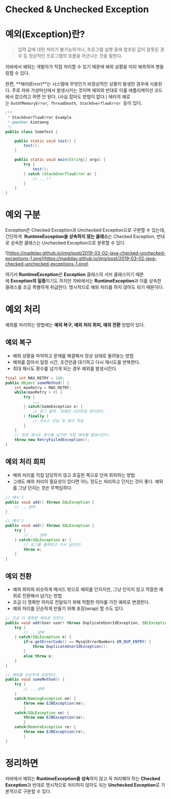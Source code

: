 # Checked & Unchecked Exception

# **예외(Exception)란?**

> 입력 값에 대한 처리가 불가능하거나, 프로그램 실행 중에 참조된 값이 잘못된 경우 등 정상적인 프로그램의 흐름을 어긋나는 것을 말한다.
> 

자바에서 예외는 개발자가 직접 처리할 수 있기 때문에 예외 상황을 미리 예측하여 핸들링할 수 있다.

한편, **에러(Error)**는 시스템에 무엇인가 비정상적인 상황이 발생한 경우에 사용된다. 주로 자바 가상머신에서 발생시키는 것이며 예외와 반대로 이를 애플리케이션 코드에서 잡으려고 하면 안 된다. (사실 잡아도 방법이 없다.) 에러의 예로는 `OutOfMemoryError`,  `ThreadDeath`,  `StackOverflowError`  등이 있다.

```java
/**
 * StackOverflowError Example.
 * @author kimtaeng
 */
public class SomeTest {

    public static void test() {
        test();
    }

    public static void main(String[] args) {
        try {
            test();
        } catch (StackOverflowError e) {
            // ...!?
        }
    }
}

```

# **예외 구분**

Exception은 Checked Exception과 Unchecked Exception으로 구분할 수 있는데, 간단하게  **RuntimeException을 상속하지 않는 클래스**는 Checked Exception, 반대로 상속한 클래스는 Unchecked Exception으로 분류할 수 있다.

![https://madplay.github.io/img/post/2019-03-02-java-checked-unchecked-exceptions-1.png](https://madplay.github.io/img/post/2019-03-02-java-checked-unchecked-exceptions-1.png)

여기서 **RuntimeException**은 **Exception** 클래스의 서브 클래스이기 때문에 **Exception의 일종**이기도 하지만 자바에서는 **RuntimeException**과 이를 상속한 클래스를 조금 특별하게 취급한다. 명시적으로 예외 처리를 하지 않아도 되기 때문이다.

# **예외 처리**

예외를 처리하는 방법에는 **예외 복구, 예외 처리 회피, 예외 전환** 방법이 있다.

## **예외 복구**

- 예외 상황을 파악하고 문제를 해결해서 정상 상태로 돌려놓는 방법
- 예외를 잡아서 일정 시간, 조건만큼 대기하고 다시 재시도를 반복한다.
- 최대 재시도 횟수를 넘기게 되는 경우 예외를 발생시킨다.

```java
final int MAX_RETRY = 100;
public Object someMethod() {
    int maxRetry = MAX_RETRY;
    while(maxRetry > 0) {
        try {
            ...
        } catch(SomeException e) {
            // 로그 출력. 정해진 시간만큼 대기한다.
        } finally {
            // 리소스 반납 및 정리 작업
        }
    }
    // 최대 재시도 횟수를 넘기면 직접 예외를 발생시킨다.
    throw new RetryFailedException();
}

```

## **예외 처리 회피**

- 예외 처리를 직접 담당하지 않고 호출한 쪽으로 던져 회피하는 방법
- 그래도 예외 처리의 필요성이 있다면 어느 정도는 처리하고 던지는 것이 좋다. 예외를 그냥 던지는 것은 무책임하다.

```java
// 예시 1
public void add() throws SQLException {
    // ...생략
}

// 예시 2
public void add() throws SQLException {
    try {
        // ... 생략
    } catch(SQLException e) {
        // 로그를 출력하고 다시 날린다!
        throw e;
    }
}

```

## **예외 전환**

- 예외 회피와 비슷하게 메서드 밖으로 예외를 던지지만, 그냥 던지지 않고 적절한 예외로 전환해서 넘기는 방법
- 조금 더 명확한 의미로 전달되기 위해 적합한 의미를 가진 예외로 변경한다.
- 예외 처리를 단순하게 만들기 위해 포장(wrap) 할 수도 있다.

```java
// 조금 더 명확한 예외로 던진다.
public void add(User user) throws DuplicateUserIdException, SQLException {
    try {
        // ...생략
    } catch(SQLException e) {
        if(e.getErrorCode() == MysqlErrorNumbers.ER_DUP_ENTRY) {
            throw DuplicateUserIdException();
        }
        else throw e;
    }
}

// 예외를 단순하게 포장한다.
public void someMethod() {
    try {
        // ...생략
    }
    catch(NamingException ne) {
        throw new EJBException(ne);
        }
    catch(SQLException se) {
        throw new EJBException(se);
        }
    catch(RemoteException re) {
        throw new EJBException(re);
        }
}

```

# **정리하면**

자바에서 예외는 **RuntimeException을 상속**하지 않고 꼭 처리해야 하는 **Checked Exception**과 반대로 명시적으로 처리하지 않아도 되는 **Unchecked Exception**로 기본적으로 구분할 수 있다.